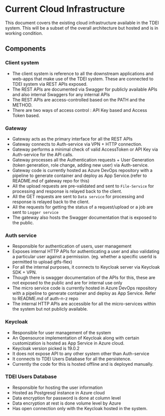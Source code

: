# Current Cloud Infrastructure

This document covers the existing cloud infrastructure available in the TDEI system. This will be a subset of the overall architecture but hosted and is in working condition.



## Components 

### Client system 
- The client system is reference to all the downstream applications and web-apps that make use of the TDEI system. These are connected to TDEI system via REST APIs exposed.
- The REST APIs are documented via Swagger for publicly available APIs and also internal Swaggers for any internal APIs
- The REST APIs are access-controlled based on the PATH and the METHOD.
- There are two ways of access control : API Key based and Access Token based.

### Gateway
- Gateway acts as the primary interface for all the REST APIs
- Gateway connects to Auth-service via VPN + HTTP connection.
- Gateway performs a minimal check of valid AccessToken or API Key via Auth-service for the API calls.
- Gateway processes all the Authentication requests + User Generation (token generation, role change, adding new user) via Auth-service.
- Gateway code  is currently hosted as Azure DevOps repository with a pipeline to generate container and deploy as App Service.(refer to README.md of gateway repo for this)
- All the upload requests are pre-validated and sent to `File-Service` for processing and response is relayed back to the client.
- All the GET requests are sent to `Data service` for processing and response is relayed back to the client.
- All the requests for getting the status of a request/upload or a job are sent to `Logger service`
- The gateway also hosts the Swagger documentation that is exposed to the public.

### Auth service 
- Responsible for authentication of users, user management
- Exposes internal HTTP APIs for authenticating a user and also validating a particular user against a permission. (eg. whether a specific userId is permitted to upload gtfs-flex)
- For all the internal purposes, it connects to Keycloak server via Keycloak SDK + VPN.
- Though there is swagger documentation of the APIs for this, these are not exposed to the public and are for internal use only
- The micro service code is currently hosted in Azure DevOps repository with a pipeline to generate container and deploy as App Service. Refer to README.md of auth-n-z repo 
- The internal HTTP APIs are accessible for all the micro-services within the system but not publicly available.

### Keycloak
- Responsible for user management of the system
- An Opensource implementation of Keycloak along with certain customization is hosted as App Service in Azure cloud. 
- Keycloak version picked is 19.0.2
- It does not expose API to any other system other than Auth-service 
- It connects to TDEI Users Database for all the persistence.
- Currently the code for this is hosted offline and is deployed manually.

### TDEI Users Database
- Responsible for hosting the user information
- Hosted as Postgresql instance in Azure cloud
- Data encryption for password is done at column level
- Data encryption at rest is done volume level by Azure 
- Has open connection only with the Keycloak hosted in the system.